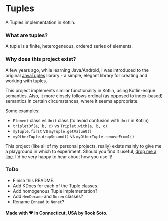 # Tuples

A Tuples implementation in Kotlin.

### What are tuples?

A tuple is a finite, heterogeneous, ordered series of elements.

### Why does this project exist?

A few years ago, while learning Java/Android, I was introduced to the original [JavaTuples](https://www.javatuples.org)
library - a simple, elegant library for creating and working with tuples.

This project implements similar functionality in Kotlin, using Kotlin-esque semantics. Also, it more closely follows
ordinal (as opposed to index-based) semantics in certain circumstances, where it seems appropriate.

Some examples:

- `Element` class vs `Unit` class (to avoid confusion with `Unit` in Kotlin)
- `tripletOf(a, b, c)` vs `Triplet.with(a, b, c)`
- `myTuple.first` vs `myTuple.getValue0()`
- `myOtherTuple.dropSecond()` vs `myOtherTuple.removeFrom1()`

This project (like all of my personal projects, really) exists mainly to give me a playground in which to experiment.
Should you find it useful, [drop me a line](mailto:rooksoto@gmail.com). I'd be very happy to hear about how you use it!

### ToDo

- Finish this README.
- Add KDocs for each of the Tuple classes.
- Add homogenous Tuple implementation?
- Add `HenDecade` and `Dozen` classes?
- Rename `Ennead` to `Nonet`?

#### Made with ❤️ in Connecticut, USA by Rook Soto.